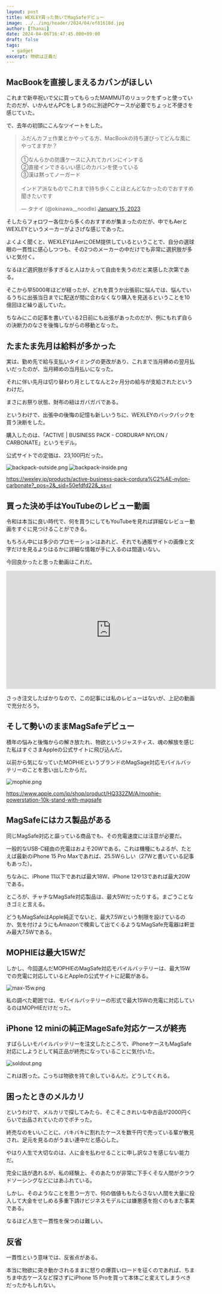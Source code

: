 ```yaml
---
layout: post
title: WEXLEY買った勢いでMagSafeデビュー
image: ../../img/header/2024/04/ef81618d.jpg
author: [Thanai]
date: 2024-04-06T16:47:45.000+09:00
draft: false
tags:
  - gadget
excerpt: 物欲は正義だ
---
```


## MacBookを直接しまえるカバンがほしい

これまで新卒祝いで父に買ってもらったMAMMUTのリュックをずっと使っていたのだが、いかんせんPCをしまうのに別途PCケースが必要でちょっと不便さを感じていた。

で、去年の初頭にこんなツイートをした。

<blockquote class="twitter-tweet"><p lang="ja" dir="ltr">ふだんカフェ作業とかやってる方、MacBookの持ち運びってどんな風にやってますか？<br><br>①なんらかの防護ケースに入れてカバンにインする<br>②直接インできるいい感じのカバンを使っている<br>③漢は黙ってノーガード<br><br>インドア派なものでこれまで持ち歩くことほとんどなかったのでおすすめ聞きたいです</p>&mdash; タナイ (@okinawa__noodle) <a href="https://twitter.com/okinawa__noodle/status/1614462631393529857?ref_src=twsrc%5Etfw">January 15, 2023</a></blockquote> 

そしたらフォロワー各位から多くのおすすめが集まったのだが、中でもAerとWEXLEYというメーカーがよさげな感じであった。

よくよく聞くと、WEXLEYはAerにOEM提供しているということで、自分の選球眼の一貫性に感心しつつも、その2つのメーカーの中だけでも非常に選択肢が多いと気付く。

なるほど選択肢が多すぎると人はかえって自由を失うのだと実感した次第である。

そこから早5000年ほどが経ったが、どれを買うか出張前に悩んでは、悩んでいるうちに出張当日までに配送が間に合わなくなり購入を見送るということを10億回ほど繰り返していた。

ちなみにこの記事を書いている2日前にも出張があったのだが、例にもれず自らの決断力のなさを後悔しながらの移動となった。

## たまたま先月は給料が多かった

実は、勤め先で給与支払いタイミングの更改があり、これまで当月締めの翌月払いだったのが、当月締めの当月払いになった。

それに伴い先月は切り替わり月としてなんと2ヶ月分の給与が支給されたというわけだ。

まさにお祭り状態、財布の紐はガバガバである。

というわけで、出張中の後悔の記憶も新しいうちに、WEXLEYのバックパックを買う決断をした。

購入したのは、「ACTIVE | BUSINESS PACK - CORDURA® NYLON / CARBONATE」というモデル。

公式サイトでの定価は、23,100円だった。

![backpack-outside.png](../../img/2024/04/backpack-outside.png)
![backpack-inside.png](../../img/2024/04/backpack-inside.png)

https://wexley.jp/products/active-business-pack-cordura%C2%AE-nylon-carbonate?_pos=2&_sid=50efdfd22&_ss=r

## 買った決め手はYouTubeのレビュー動画

令和は本当に良い時代で、何を買うにしてもYouTubeを見れば詳細なレビュー動画をすぐに見つけることができる。

もちろん中には多少のプロモーションはあれど、それでも通販サイトの画像と文字だけを見るよりはるかに詳細な情報が手に入るのは間違いない。

今回良かったと思った動画はこれだ。

<iframe width="560" height="315" src="https://www.youtube.com/embed/rNk7rg2ga5E?si=PUY1i2vmvVNMUJNj" title="YouTube video player" frameborder="0" allow="accelerometer; autoplay; clipboard-write; encrypted-media; gyroscope; picture-in-picture; web-share" referrerpolicy="strict-origin-when-cross-origin" allowfullscreen></iframe>

さっき注文したばかりなので、この記事には私のレビューはないが、上記の動画で充分だろう。

## そして勢いのままMagSafeデビュー

積年の悩みと後悔からの解き放たれ、物欲というジャスティス、魂の解放を感じた私はすぐさまAppleの公式サイトに飛び込んだ。

以前から気になっていたMOPHIEというブランドのMagSage対応モバイルバッテリーのことを思い出したからだ。

![mophie.png](../../img/2024/04/mophie.png)

https://www.apple.com/jp/shop/product/HQ332ZM/A/mophie-powerstation-10k-stand-with-magsafe


## MagSafeにはカス製品がある

同じMagSafe対応と謳っている商品でも、その充電速度には注意が必要だ。

一般的なUSB-C経由の充電はおよそ20Wである。これは機種にもよるが、たとえば最新のiPhone 15 Pro Maxであれば、25.5Wらしい（27Wと書いている記事もあった）。

ちなみに、iPhone 11以下であれば最大18W、iPhone 12や13であれば最大20Wである。

ところが、チャチなMagSafe対応製品は、最大5Wだったりする。まごうことなきゴミと言える。

どうもMagSafeはApple純正でないと、最大7.5Wという制限を設けているのか、気を付けようにもAmazonで検索して出てくるようなMagSafe充電器は軒並み最大7.5Wである。

## MOPHIEは最大15Wだ

しかし、今回選んだMOPHIEのMagSafe対応モバイルバッテリーは、最大15Wでの充電に対応しているとAppleの公式サイトに記載がある。

![max-15w.png](../../img/2024/04/max-15w.png)

私の調べた範囲では、モバイルバッテリーの形式で最大15Wの充電に対応しているのはMOPHIEだけだった。


## iPhone 12 miniの純正MageSafe対応ケースが終売

すばらしいモバイルバッテリーを注文したところで、iPhoneケースもMagSafe対応にしようとして純正品が終売になっていることに気付いた。

![soldout.png](../../img/2024/04/soldout.png)

これは困った。こっちは物欲を持て余しているんだ。どうしてくれる。

## 困ったときのメルカリ

というわけで、メルカリで探してみたら、そこそこきれいな中古品が2000円くらいで出品されていたのでポチった。

終売なのをいいことに、バキバキに割れたケースを数千円で売っている輩が散見され、足元を見るのがうまい連中だと感心した。

やはり人生で大切なのは、人に金を払わせることに申し訳なさを感じない能力だ。

完全に話が逸れるが、私の経験上、そのあたりが非常に下手くそな人間がクラウドソーシングなどにはあふれている。

しかし、そのようなことを思う一方で、何の価値ももたらさない人間を大量に投入して大金をせしめる多重下請けビジネスモデルには嫌悪感を抱くのもまた事実である。

なるほど人生で一貫性を保つのは難しい。

## 反省

一貫性という意味では、反省点がある。

本当に物欲に突き動かされるままに怒りの爆買いロードを征くのであれば、ちまちま中古ケースなど探さずにiPhone 15 Proを買って本体ごと変えてしまうべきだったかもしれない。
